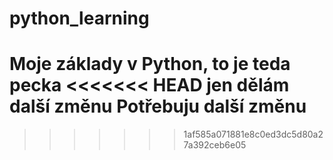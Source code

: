 # python_learning
Moje základy v Python, to je teda pecka
<<<<<<< HEAD
jen dělám další změnu
Potřebuju další změnu
=======

>>>>>>> 1af585a071881e8c0ed3dc5d80a27a392ceb6e05
